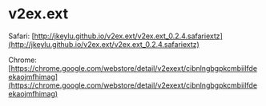 v2ex.ext
========

Safari: [http://jkeylu.github.io/v2ex.ext/v2ex.ext_0.2.4.safariextz](http://jkeylu.github.io/v2ex.ext/v2ex.ext_0.2.4.safariextz)

Chrome: [https://chrome.google.com/webstore/detail/v2exext/cibnlngbgpkcmbiilfdeekaojmfhimag](https://chrome.google.com/webstore/detail/v2exext/cibnlngbgpkcmbiilfdeekaojmfhimag)

